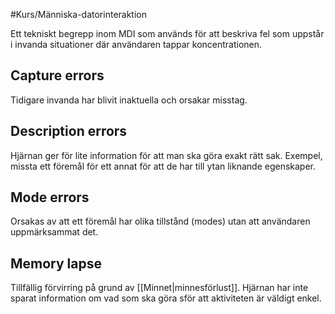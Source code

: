 #Kurs/Människa-datorinteraktion 

Ett tekniskt begrepp inom MDI som används för att beskriva fel som uppstår i invanda situationer där användaren tappar koncentrationen.
## Capture errors
Tidigare invanda har blivit inaktuella och orsakar misstag.
## Description errors
Hjärnan ger för lite information för att man ska göra exakt rätt sak. Exempel, missta ett föremål för ett annat för att de har till ytan liknande egenskaper.
## Mode errors
Orsakas av att ett föremål har olika tillstånd (modes) utan att användaren uppmärksammat det.
## Memory lapse
Tillfällig förvirring på grund av [[Minnet|minnesförlust]]. Hjärnan har inte sparat information om vad som ska göra sför att aktiviteten är väldigt enkel.